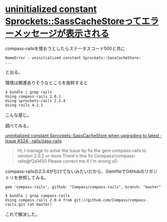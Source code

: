 # [uninitialized constant Sprockets::SassCacheStoreってエラーメッセージが表示される](/2015/05/07/uninitialized-constant-Sporkets::SassCacheStore.html)

compass-railsを使おうとしたらステータスコード500と共に

```
NameError - uninitialized constant Sprockets::SassCacheStore:
...
```
と出る。

環境は関連ありそうなところを抜粋すると

```
$ bundle | grep rails
Using compass-rails 2.0.1
Using sprockets-rails 2.2.4
Using rails 4.2.1
```
こんな感じ。


調べてみる。

[uninitialized constant Sprockets::SassCacheStore when upgrading to latest · Issue #324 · rails/sass-rails](https://github.com/rails/sass-rails/issues/324)


> Hi, I manage to solve the issue by fix the gem compass-rails to version 2.0.2 or more
There's this fix
Compass/compass-rails@f2a1450
Please correct me if I'm wrong xD

compass-railsの2.0.4が引けてないみたいだから、GemfileでGitHubのリポジトリを参照してみる。

```ruby:Gemfile
gem 'compass-rails', github: "Compass/compass-rails", branch: "master"
```

```
$ bundle | grep compass-rails
Using compass-rails 2.0.4 from git://github.com/Compass/compass-rails.git (at master)
```

これで解決した。